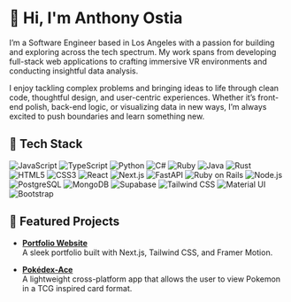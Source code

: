 # 👋 Hi, I'm Anthony Ostia
I’m a Software Engineer based in Los Angeles with a passion for building and exploring across the tech spectrum. My work spans from developing full-stack web applications to crafting immersive VR environments and conducting insightful data analysis. 

I enjoy tackling complex problems and bringing ideas to life through clean code, thoughtful design, and user-centric experiences. Whether it’s front-end polish, back-end logic, or visualizing data in new ways, I’m always excited to push boundaries and learn something new.

## 🧰 Tech Stack
![JavaScript](https://img.shields.io/badge/JavaScript-F7DF1E?logo=javascript&logoColor=black)
![TypeScript](https://img.shields.io/badge/TypeScript-3178C6?logo=typescript&logoColor=white)
![Python](https://img.shields.io/badge/Python-3776AB?logo=python&logoColor=white)
![C#](https://img.shields.io/badge/C%23-239120?logo=c-sharp&logoColor=white)
![Ruby](https://img.shields.io/badge/Ruby-CC342D?logo=ruby&logoColor=white)
![Java](https://img.shields.io/badge/Java-007396?logo=java&logoColor=white)
![Rust](https://img.shields.io/badge/Rust-000000?logo=rust&logoColor=white)
![HTML5](https://img.shields.io/badge/HTML5-E34F26?logo=html5&logoColor=white)
![CSS3](https://img.shields.io/badge/CSS3-1572B6?logo=css3&logoColor=white)
![React](https://img.shields.io/badge/React.js-61DAFB?logo=react&logoColor=black)
![Next.js](https://img.shields.io/badge/Next.js-000000?logo=nextdotjs&logoColor=white)
![FastAPI](https://img.shields.io/badge/FastAPI-009688?logo=fastapi&logoColor=white)
![Ruby on Rails](https://img.shields.io/badge/Ruby_on_Rails-CC0000?logo=rubyonrails&logoColor=white)
![Node.js](https://img.shields.io/badge/Node.js-339933?logo=node.js&logoColor=white)
![PostgreSQL](https://img.shields.io/badge/PostgreSQL-4169E1?logo=postgresql&logoColor=white)
![MongoDB](https://img.shields.io/badge/MongoDB-47A248?logo=mongodb&logoColor=white)
![Supabase](https://img.shields.io/badge/Supabase-3ECF8E?logo=supabase&logoColor=white)
![Tailwind CSS](https://img.shields.io/badge/Tailwind_CSS-06B6D4?logo=tailwindcss&logoColor=white)
![Material UI](https://img.shields.io/badge/Material_UI-007FFF?logo=mui&logoColor=white)
![Bootstrap](https://img.shields.io/badge/Bootstrap-7952B3?logo=bootstrap&logoColor=white)

## 🚀 Featured Projects
- **[Portfolio Website](https://anthony-ostia.vercel.app)**  
  A sleek portfolio built with Next.js, Tailwind CSS, and Framer Motion.

- **[Pokédex-Ace](https://github.com/maroonedace/Pokedex-Ace)**  
  A lightweight cross-platform app that allows the user to view Pokemon in a TCG inspired card format.
